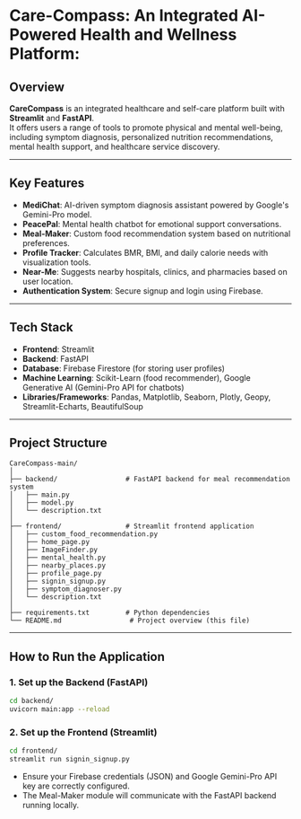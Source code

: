 # Care-Compass: An Integrated AI-Powered Health and Wellness Platform:

## Overview
**CareCompass** is an integrated healthcare and self-care platform built with **Streamlit** and **FastAPI**.  
It offers users a range of tools to promote physical and mental well-being, including symptom diagnosis, personalized nutrition recommendations, mental health support, and healthcare service discovery.

---

## Key Features
- **MediChat**: AI-driven symptom diagnosis assistant powered by Google's Gemini-Pro model.
- **PeacePal**: Mental health chatbot for emotional support conversations.
- **Meal-Maker**: Custom food recommendation system based on nutritional preferences.
- **Profile Tracker**: Calculates BMR, BMI, and daily calorie needs with visualization tools.
- **Near-Me**: Suggests nearby hospitals, clinics, and pharmacies based on user location.
- **Authentication System**: Secure signup and login using Firebase.

---

## Tech Stack
- **Frontend**: Streamlit
- **Backend**: FastAPI
- **Database**: Firebase Firestore (for storing user profiles)
- **Machine Learning**: Scikit-Learn (food recommender), Google Generative AI (Gemini-Pro API for chatbots)
- **Libraries/Frameworks**: Pandas, Matplotlib, Seaborn, Plotly, Geopy, Streamlit-Echarts, BeautifulSoup

---

## Project Structure
```
CareCompass-main/
│
├── backend/                 # FastAPI backend for meal recommendation system
│   ├── main.py
│   ├── model.py
│   └── description.txt
│
├── frontend/                # Streamlit frontend application
│   ├── custom_food_recommendation.py
│   ├── home_page.py
│   ├── ImageFinder.py
│   ├── mental_health.py
│   ├── nearby_places.py
│   ├── profile_page.py
│   ├── signin_signup.py
│   ├── symptom_diagnoser.py
│   └── description.txt
│
├── requirements.txt         # Python dependencies
└── README.md                 # Project overview (this file)
```

---

## How to Run the Application

### 1. Set up the Backend (FastAPI)
```bash
cd backend/
uvicorn main:app --reload
```

### 2. Set up the Frontend (Streamlit)
```bash
cd frontend/
streamlit run signin_signup.py
```

- Ensure your Firebase credentials (JSON) and Google Gemini-Pro API key are correctly configured.
- The Meal-Maker module will communicate with the FastAPI backend running locally.
